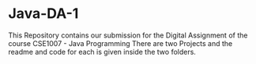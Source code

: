 # Java-DA-1

This Repository contains our submission for the Digital Assignment of the course CSE1007 - Java Programming
There are two Projects and the readme and code for each is given inside the two folders.

